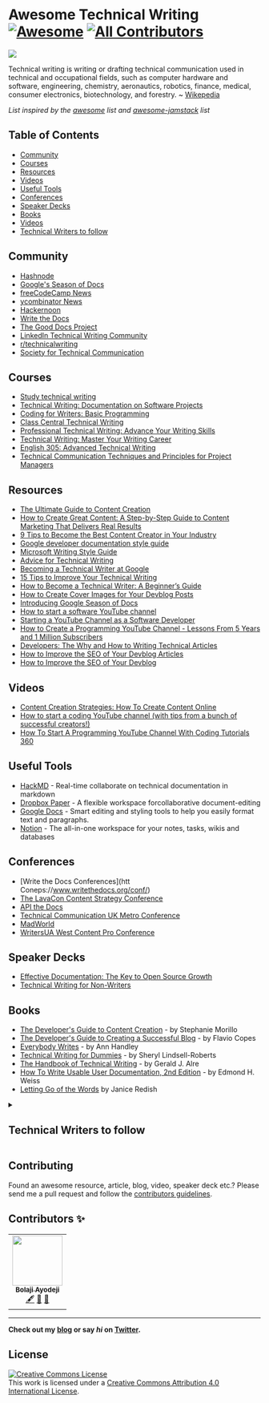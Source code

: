 # Awesome Technical Writing [![Awesome](https://cdn.rawgit.com/sindresorhus/awesome/d7305f38d29fed78fa85652e3a63e154dd8e8829/media/badge.svg)](https://github.com/sindresorhus/awesome) <!-- ALL-CONTRIBUTORS-BADGE:START - Do not remove or modify this section -->[![All Contributors](https://img.shields.io/badge/all_contributors-1-orange.svg?style=flat-square)](#contributors-)
<!-- ALL-CONTRIBUTORS-BADGE:END -->

![](https://repository-images.githubusercontent.com/221308953/36034800-6311-11ea-8418-8a1a03c97d81)

Technical writing is writing or drafting technical communication used in technical and occupational fields, such as computer hardware and software, engineering, chemistry, aeronautics, robotics, finance, medical, consumer electronics, biotechnology, and forestry. ~ [Wikepedia](https://en.wikipedia.org/wiki/Technical_writing)

*List inspired by the [awesome](https://github.com/sindresorhus/awesome) list and [awesome-jamstack](https://github.com/bolajiayodeji/awesome-jamstack) list*

## Table of Contents
- [Community](#community)
- [Courses](#courses) 
- [Resources](#resources)
- [Videos](#videos) 
- [Useful Tools](#useful-tools)
- [Conferences](#conferences)
- [Speaker Decks](#speaker-decks)
- [Books](#books)
- [Videos](#videos)
- [Technical Writers to follow](#technical-writers-to-follow)


## Community
* [Hashnode](https://hashnode.com/)
* [Google's Season of Docs](https://developers.google.com/season-of-docs/)
* [freeCodeCamp News](https://www.freecodecamp.org/news/)
* [ycombinator News](https://news.ycombinator.com/)
* [Hackernoon](https://hackernoon.com/)
* [Write the Docs ](https://www.writethedocs.org/)
* [The Good Docs Project](https://thegooddocsproject.dev/)
* [LinkedIn Technical Writing Community](https://www.linkedin.com/groups/13705342/)
* [r/technicalwriting](https://www.reddit.com/r/technicalwriting/)
* [Society for Technical Communication](https://www.stc.org/)


## Courses
* [Study technical writing](https://developers.google.com/tech-writing/overview)
* [Technical Writing: Documentation on Software Projects](https://www.pluralsight.com/courses/technical-writing-software-documentation)
* [Coding for Writers: Basic Programming](https://www.udemy.com/course/coding-for-writers-1-basic-programming/)
* [Class Central Technical Writing](https://www.classcentral.com/course/technical-writing-7117)
* [Professional Technical Writing: Advance Your Writing Skills](https://www.udemy.com/technical-writing-and-editing/)
* [Technical Writing: Master Your Writing Career](https://www.udemy.com/technical-writing/)
* [English 305: Advanced Technical Writing](https://study.com/academy/course/technical-writing-course.html)
* [Technical Communication Techniques and Principles for Project Managers](https://ce.uwec.edu/programs/technical-communication-techniques-and-principles-project-managers/)

## Resources
* [The Ultimate Guide to Content Creation](https://blog.hubspot.com/marketing/content-creation)
* [How to Create Great Content: A Step-by-Step Guide to Content Marketing That Delivers Real Results](https://www.inc.com/jeff-haden/how-to-create-great-content-a-step-by-step-guide-to-content-marketing-that-delivers-real-results.html)
* [9 Tips to Become the Best Content Creator in Your Industry](https://www.weidert.com/blog/tips-to-make-you-the-best-content-creator-in-your-industry)
* [Google developer documentation style guide](https://developers.google.com/style)
* [Microsoft Writing Style Guide](https://docs.microsoft.com/en-us/style-guide/welcome/)
* [Advice for Technical Writing](https://css-tricks.com/advice-for-technical-writing/)
* [Becoming a Technical Writer at Google](https://developers.google.com/tech-writing/becoming)
* [15 Tips to Improve Your Technical Writing](https://thebestschools.org/magazine/technical-writing-tips/)
* [How to Become a Technical Writer: A Beginner’s Guide](https://www.instructionalsolutions.com/blog/become-a-technical-writer)
* [How to Create Cover Images for Your Devblog Posts](https://townhall.hashnode.com/how-to-create-cover-images-for-your-devblog-posts-cjyo53edo000heys1p7iuylpw)
* [Introducing Google Season of Docs](https://bolajiayodeji.com/introducing-google-season-of-docs-ck27y4gzc007ocws12njwqpy2)
* [How to start a software YouTube channel](https://www.freecodecamp.org/news/how-to-start-a-software-youtube-channel/)
* [Starting a YouTube Channel as a Software Developer](https://www.claudiobernasconi.ch/2019/03/20/starting-a-youtube-channel-as-a-software-developer/0)
* [How to Create a Programming YouTube Channel - Lessons From 5 Years and 1 Million Subscribers](https://www.freecodecamp.org/news/how-to-start-a-software-youtube-channel-video-course/)
* [Developers: The Why and How to Writing Technical Articles](https://www.freecodecamp.org/news/developers-the-why-and-how-to-writing-technical-articles-54e824789ef6/)
* [How to Improve the SEO of Your Devblog Articles](https://townhall.hashnode.com/how-to-improve-the-seo-of-your-devblog-articles-cjz3u8lk3003gavs1l071dzoz)
* [How to Improve the SEO of Your Devblog](https://townhall.hashnode.com/how-to-improve-the-seo-of-your-devblog-cjz191c0e00380ks1nbtpwh8f)

## Videos
* [Content Creation Strategies: How To Create Content Online](https://www.youtube.com/watch?v=APQoWEqezFc)
* [How to start a coding YouTube channel (with tips from a bunch of successful creators!)](https://www.youtube.com/watch?v=AsTagX5tG4E)
* [How To Start A Programming YouTube Channel With Coding Tutorials 360](https://www.youtube.com/watch?v=aeCRHv4XUPU)
  

## Useful Tools
* [HackMD](https://hackmd.io/) - Real-time collaborate on technical documentation in markdown
* [Dropbox Paper](https://www.dropbox.com/paper) - A flexible workspace forcollaborative document-editing
* [Google Docs](https://docs.google.com/) - Smart editing and styling tools to help you easily format text and paragraphs.
* [Notion](https://notion.so) - The all-in-one workspace for your notes, tasks, wikis and databases

## Conferences
* [Write the Docs Conferences](htt Coneps://www.writethedocs.org/conf/)
* [The LavaCon Content Strategy Conference ](https://lavacon.org/)
* [API the Docs](https://apithedocs.org/)
* [Technical Communication UK Metro Conference](http://technicalcommunicationuk.com/)
* [MadWorld](https://www.madcapsoftware.com/madworld-conferences/)
* [WritersUA West Content Pro Conference](http://west.writersua.com/)

## Speaker Decks
* [Effective Documentation: The Key to Open Source Growth](https://slides.com/bolajiayodeji/effective-oss-docs)
* [Technical Writing for Non-Writers](https://speakerdeck.com/taroth21/technical-writing-for-non-writers)

## Books
* [The Developer's Guide to Content Creation](https://www.developersguidetocontent.com/) - by Stephanie Morillo
* [The Developer's Guide to Creating a Successful Blog](https://gumroad.com/l/successfulblog) - by  Flavio Copes
* [Everybody Writes](https://www.goodreads.com/book/show/23001125-everybody-writes) - by Ann Handley
* [Technical Writing for Dummies](http://www.amazon.co.uk/Technical-Writing-Dummies-Sheryl-Lindsell-Roberts/dp/0764553089/ref=sr_1_1?ie=UTF8&s=books&qid=1283958591&sr=8-1) - by Sheryl Lindsell-Roberts
* [The Handbook of Technical Writing](https://www.amazon.com/gp/aw/d/1457675528/ref=cm_cr_arp_mb_bdcrb_top?ie=UTF8) - by Gerald J. Alre
* [How To Write Usable User Documentation, 2nd Edition](https://www.amazon.com/How-Write-Usable-User-Documentation/dp/0897746392/ref=sr_1_1) - by Edmond H. Weiss
* [Letting Go of the Words](https://www.goodreads.com/book/show/1135441.Letting_Go_of_the_Words) by Janice Redish

<details>
  <summary>
    
   ## Technical Writers to follow
    
  </summary>
  
| Name              | Link to Blog                                                             | Link to Twitter                                                          |
|-------------------|--------------------------------------------------------------------------|--------------------------------------------------------------------------|
| Bolaji Ayodeji    | [https://bolajiayodeji.com](https://bolajiayodeji.com)                   | [@iambolajiayo](https://twitter.com/iambolajiayo)     |
| Angie Jones       | [https://angiejones.tech/](https://angiejones.tech/)                     | [@techgirl1908](https://twitter.com/techgirl1908)     |
| Sarah Drasner     | [https://sarah.dev/writing](https://sarah.dev/writing)                   | [@sarah_edo](https://twitter.com/sarah_edo)           |
| Prosper Otemuyiwa | [https://medium.com/@unicodeveloper](https://medium.com/@unicodeveloper) | [@unicodeveloper](https://twitter.com/unicodeveloper) |
| Ire Aderinokun    | [https://bitsofco.de/](https://bitsofco.de/)                             | [@ireaderinokun](https://twitter.com/ireaderinokun)   |

 </details>

## Contributing
Found an awesome resource, article, blog, video, speaker deck etc.? Please send me a pull request and follow the [contributors guidelines](/CONTRIBUTING.md).


## Contributors ✨

<!-- ALL-CONTRIBUTORS-LIST:START - Do not remove or modify this section -->
<!-- prettier-ignore-start -->
<!-- markdownlint-disable -->
<table>
  <tr>
    <td align="center"><a href="https://www.patreon.com/bolajiayodeji"><img src="https://avatars2.githubusercontent.com/u/30334776?v=4" width="100px;" alt=""/><br /><sub><b>Bolaji Ayodeji</b></sub></a><br /><a href="#content-BolajiAyodeji" title="Content">🖋</a> <a href="https://github.com/BolajiAyodeji/awesome-technical-writing/commits?author=BolajiAyodeji" title="Documentation">📖</a> <a href="#design-BolajiAyodeji" title="Design">🎨</a></td>
  </tr>
</table>

<!-- markdownlint-enable -->
<!-- prettier-ignore-end -->
<!-- ALL-CONTRIBUTORS-LIST:END -->

---

**Check out my [blog](https://bolajiayodeji.com) or say *hi* on [Twitter](https://twitter.com/iambolajiayo).**

## License
<a rel="license" href="http://creativecommons.org/licenses/by/4.0/"><img alt="Creative Commons License" style="border-width:0" src="https://i.creativecommons.org/l/by/4.0/88x31.png" /></a><br />This work is licensed under a <a rel="license" href="http://creativecommons.org/licenses/by/4.0/">Creative Commons Attribution 4.0 International License</a>.
